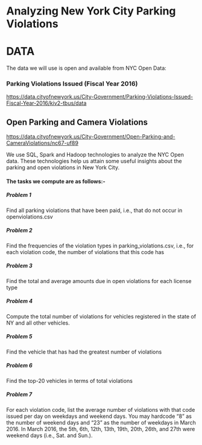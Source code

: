 # Analyzing New York City Parking Violations

# DATA
The data we will use is open and available from NYC Open Data:

### Parking Violations Issued (Fiscal Year 2016)
https://data.cityofnewyork.us/City-Government/Parking-Violations-Issued-Fiscal-Year-2016/kiv2-tbus/data
## Open Parking and Camera Violations
https://data.cityofnewyork.us/City-Government/Open-Parking-and-CameraViolations/nc67-uf89

We use SQL, Spark and Hadoop technologies to analyze the NYC Open data. These technologies help us attain some useful insights about the parking and open violations in New York City. 

#### The tasks we compute are as follows:-

##### Problem 1
Find all parking violations that have been paid, i.e., that do not occur in openviolations.csv

##### Problem 2
Find the frequencies of the violation types in parking_violations.csv, i.e., for each
violation code, the number of violations that this code has

##### Problem 3
Find the total and average amounts due in open violations for each license type

##### Problem 4
Compute the total number of violations for vehicles registered in the state of NY and
all other vehicles.

##### Problem 5
 Find the vehicle that has had the greatest number of violations

##### Problem 6
Find the top-20 vehicles in terms of total violations

##### Problem 7
For each violation code, list the average number of violations with that code issued per day on weekdays and weekend days. You may hardcode “8” as the number of weekend days and “23” as the number of weekdays in March 2016. In March 2016, the 5th, 6th, 12th, 13th, 19th, 20th, 26th, and 27th were weekend days (i.e., Sat. and Sun.).
